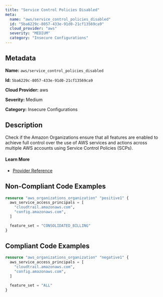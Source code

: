 ```yaml
---
title: "Service Control Policies Disabled"
meta:
  name: "aws/service_control_policies_disabled"
  id: "5ba6229c-8057-433e-91d0-21cf13569ca9"
  cloud_provider: "aws"
  severity: "MEDIUM"
  category: "Insecure Configurations"
---
```


## Metadata
**Name:** `aws/service_control_policies_disabled`

**Id:** `5ba6229c-8057-433e-91d0-21cf13569ca9`

**Cloud Provider:** aws

**Severity:** Medium

**Category:** Insecure Configurations

## Description
Check if the Amazon Organizations ensure that all features are enabled to achieve full control over the use of AWS services and actions across multiple AWS accounts using Service Control Policies (SCPs).

#### Learn More

 - [Provider Reference](https://registry.terraform.io/providers/hashicorp/aws/latest/docs/resources/organizations_policy)

## Non-Compliant Code Examples
```terraform
resource "aws_organizations_organization" "positive1" {
  aws_service_access_principals = [
    "cloudtrail.amazonaws.com",
    "config.amazonaws.com",
  ]

  feature_set = "CONSOLIDATED_BILLING"
}

```

## Compliant Code Examples
```terraform
resource "aws_organizations_organization" "negative1" {
  aws_service_access_principals = [
    "cloudtrail.amazonaws.com",
    "config.amazonaws.com",
  ]

  feature_set = "ALL"
}

```